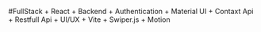 #FullStack + React + Backend + Authentication  + Material UI + Contaxt Api + Restfull Api +  UI/UX + Vite + Swiper.js + Motion
